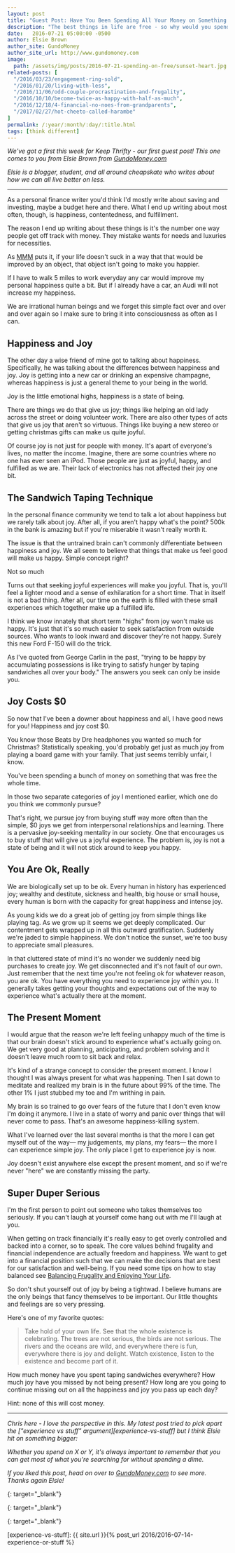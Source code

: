 ```yaml
---
layout: post
title: "Guest Post: Have You Been Spending All Your Money on Something Free?"
description: "The best things in life are free - so why would you spend money when you don't need to?"
date:   2016-07-21 05:00:00 -0500
author: Elsie Brown
author_site: GundoMoney
author_site_url: http://www.gundomoney.com
image:
  path: /assets/img/posts/2016-07-21-spending-on-free/sunset-heart.jpg
related-posts: [
  "/2016/03/23/engagement-ring-sold",
  "/2016/01/20/living-with-less",
  "/2016/11/06/odd-couple-procrastination-and-frugality",
  "/2016/10/10/become-twice-as-happy-with-half-as-much",
  "/2016/12/18/4-financial-no-noes-from-grandparents",
  "/2017/02/27/hot-cheeto-called-harambe"
]
permalink: /:year/:month/:day/:title.html
tags: [think different]
---
```


_We've got a first this week for Keep Thrifty - our first guest post! This one comes to you from Elsie Brown from [GundoMoney.com][gundo-money]_

_Elsie is a blogger, student, and all around cheapskate who writes about how we can all live better on less._

<hr />

As a personal finance writer you'd think I'd mostly write about saving and investing, maybe a budget here and there. What I end up writing about most often, though, is happiness, contentedness, and fulfillment.

The reason I end up writing about these things is it's the number one way people get off track with money. They mistake wants for needs and luxuries for necessities.

As [MMM][mr-money-mustache] puts it, if your life doesn't suck in a way that that would be improved by an object, that object isn't going to make you happier.

If I have to walk 5 miles to work everyday any car would improve my personal happiness quite a bit. But if I already have a car, an Audi will not increase my happiness.

We are irrational human beings and we forget this simple fact over and over and over again so I make sure to bring it into consciousness as often as I can.

## Happiness and Joy #

The other day a wise friend of mine got to talking about happiness. Specifically, he was talking about the differences between happiness and joy. Joy is getting into a new car or drinking an expensive champagne, whereas happiness is just a general theme to your being in the world.

Joy is the little emotional highs, happiness is a state of being.

There are things we do that give us joy; things like helping an old lady across the street or doing volunteer work. There are also other types of acts that give us joy that aren't so virtuous. Things like buying a new stereo or getting christmas gifts can make us quite joyful.

Of course joy is not just for people with money. It's apart of everyone's lives, no matter the income. Imagine, there are some countries where no one has ever seen an iPod. Those people are just as joyful, happy, and fulfilled as we are. Their lack of electronics has not affected their joy one bit.

## The Sandwich Taping Technique #

In the personal finance community we tend to talk a lot about happiness but we rarely talk about joy. After all, if you aren't happy what's the point? 500k in the bank is amazing but if you're miserable it wasn't really worth it.

The issue is that the untrained brain can't commonly differentiate between happiness and joy. We all seem to believe that things that make us feel good will make us happy. Simple concept right?

Not so much

Turns out that seeking joyful experiences will make you joyful. That is, you'll feel a lighter mood and a sense of exhilaration for a short time. That in itself is not a bad thing. After all, our time on the earth is filled with these small experiences which together make up a fulfilled life.

I think we know innately that short term "highs" from joy won't make us happy. It's just that it's so much easier to seek satisfaction from outside sources. Who wants to look inward and discover they're not happy. Surely this new Ford F-150 will do the trick.

As I've quoted from George Carlin in the past, "trying to be happy by accumulating possessions is like trying to satisfy hunger by taping sandwiches all over your body." The answers you seek can only be inside you.

## Joy Costs $0 #

So now that I've been a downer about happiness and all, I have good news for you! Happiness and joy cost $0.

You know those Beats by Dre headphones you wanted so much for Christmas? Statistically speaking, you'd probably get just as much joy from playing a board game with your family. That just seems terribly unfair, I know.

You've been spending a bunch of money on something that was free the whole time.

In those two separate categories of joy I mentioned earlier, which one do you think we commonly pursue?

That's right, we pursue joy from buying stuff way more often than the simple, $0 joys we get from interpersonal relationships and learning. There is a pervasive joy-seeking mentality in our society. One that encourages us to buy stuff that will give us a joyful experience. The problem is, joy is not a state of being and it will not stick around to keep you happy.

## You Are Ok, Really #

We are biologically set up to be ok. Every human in history has experienced joy; wealthy and destitute, sickness and health, big house or small house, every human is born with the capacity for great happiness and intense joy.

As young kids we do a great job of getting joy from simple things like playing tag. As we grow up it seems we get deeply complicated. Our contentment gets wrapped up in all this outward gratification. Suddenly we're jaded to simple happiness. We don't notice the sunset, we're too busy to appreciate small pleasures.

In that cluttered state of mind it's no wonder we suddenly need big purchases to create joy. We get disconnected and it's not fault of our own. Just remember that the next time you're not feeling ok for whatever reason, you are ok. You have everything you need to experience joy within you. It generally takes getting your thoughts and expectations out of the way to experience what's actually there at the moment.

## The Present Moment #

I would argue that the reason we're left feeling unhappy much of the time is that our brain doesn't stick around to experience what's actually going on. We get very good at planning, anticipating, and problem solving and it doesn't leave much room to sit back and relax.

It's kind of a strange concept to consider the present moment. I know I thought I was always present for what was happening. Then I sat down to meditate and realized my brain is in the future about 99% of the time. The other 1% I just stubbed my toe and I'm writhing in pain.

My brain is so trained to go over fears of the future that I don't even know I'm doing it anymore. I live in a state of worry and panic over things that will never come to pass. That's an awesome happiness-killing system.

What I've learned over the last several months is that the more I can get myself out of the way— my judgements, my plans, my fears— the more I can experience simple joy. The only place I get to experience joy is now.

Joy doesn't exist anywhere else except the present moment, and so if we're never "here" we are constantly missing the party.

## Super Duper Serious #

I'm the first person to point out someone who takes themselves too seriously. If you can't laugh at yourself come hang out with me I'll laugh at you.

When getting on track financially it's really easy to get overly controlled and backed into a corner, so to speak. The core values behind frugality and financial independence are actually freedom and happiness. We want to get into a financial position such that we can make the decisions that are best for our satisfaction and well-being. If you need some tips on how to stay balanced see [Balancing Frugality and Enjoying Your Life][gundo-post].

So don't shut yourself out of joy by being a tightwad. I believe humans are the only beings that fancy themselves to be important. Our little thoughts and feelings are so very pressing.

Here's one of my favorite quotes:

> Take hold of your own life. See that the whole existence is celebrating. The trees are not serious, the birds are not serious. The rivers and the oceans are wild, and everywhere there is fun, everywhere there is joy and delight. Watch existence, listen to the existence and become part of it.

How much money have you spent taping sandwiches everywhere? How much joy have you missed by not being present? How long are you going to continue missing out on all the happiness and joy you pass up each day?

Hint: none of this will cost money.

<hr />

_Chris here - I love the perspective in this. My latest post tried to pick apart the ["experience vs stuff" argument][experience-vs-stuff] but I think Elsie hit on something bigger:_

_Whether you spend on X or Y, it's always important to remember that you can get most of what you're searching for without spending a dime._

_If you liked this post, head on over to [GundoMoney.com][gundo-money] to see more. Thanks again Elsie!_

[mr-money-mustache]: http://www.mrmoneymustache.com/
{: target="_blank"}

[gundo-post]: http://gundomoney.com/2016/06/19/balancing-frugality-and-enjoying-your-life/
{: target="_blank"}

[gundo-money]: http://www.gundomoney.com
{: target="_blank"}

[experience-vs-stuff]: {{ site.url }}{% post_url 2016/2016-07-14-experience-or-stuff %}
